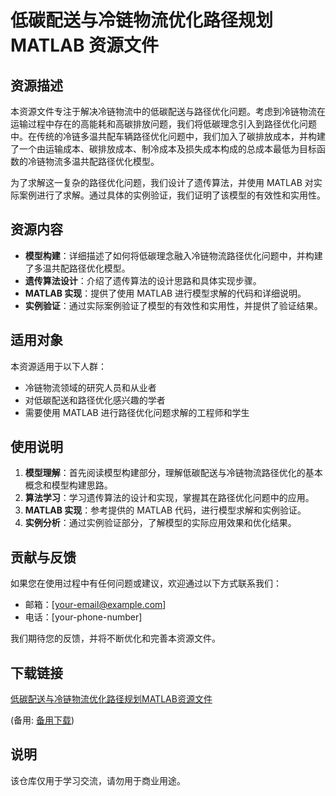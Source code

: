 # 低碳配送与冷链物流优化路径规划 MATLAB 资源文件

## 资源描述

本资源文件专注于解决冷链物流中的低碳配送与路径优化问题。考虑到冷链物流在运输过程中存在的高能耗和高碳排放问题，我们将低碳理念引入到路径优化问题中。在传统的冷链多温共配车辆路径优化问题中，我们加入了碳排放成本，并构建了一个由运输成本、碳排放成本、制冷成本及损失成本构成的总成本最低为目标函数的冷链物流多温共配路径优化模型。

为了求解这一复杂的路径优化问题，我们设计了遗传算法，并使用 MATLAB 对实际案例进行了求解。通过具体的实例验证，我们证明了该模型的有效性和实用性。

## 资源内容

- **模型构建**：详细描述了如何将低碳理念融入冷链物流路径优化问题中，并构建了多温共配路径优化模型。
- **遗传算法设计**：介绍了遗传算法的设计思路和具体实现步骤。
- **MATLAB 实现**：提供了使用 MATLAB 进行模型求解的代码和详细说明。
- **实例验证**：通过实际案例验证了模型的有效性和实用性，并提供了验证结果。

## 适用对象

本资源适用于以下人群：

- 冷链物流领域的研究人员和从业者
- 对低碳配送和路径优化感兴趣的学者
- 需要使用 MATLAB 进行路径优化问题求解的工程师和学生

## 使用说明

1. **模型理解**：首先阅读模型构建部分，理解低碳配送与冷链物流路径优化的基本概念和模型构建思路。
2. **算法学习**：学习遗传算法的设计和实现，掌握其在路径优化问题中的应用。
3. **MATLAB 实现**：参考提供的 MATLAB 代码，进行模型求解和实例验证。
4. **实例分析**：通过实例验证部分，了解模型的实际应用效果和优化结果。

## 贡献与反馈

如果您在使用过程中有任何问题或建议，欢迎通过以下方式联系我们：

- 邮箱：[your-email@example.com]
- 电话：[your-phone-number]

我们期待您的反馈，并将不断优化和完善本资源文件。

## 下载链接
[低碳配送与冷链物流优化路径规划MATLAB资源文件](https://pan.quark.cn/s/ae96c2cae01b) 

(备用: [备用下载](https://pan.baidu.com/s/1F-bzJspA9CdVh83_uLBvCg?pwd=1234))

## 说明

该仓库仅用于学习交流，请勿用于商业用途。
